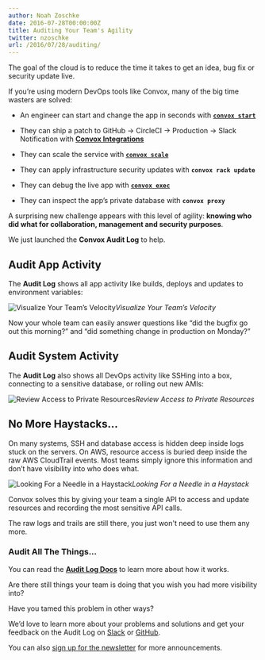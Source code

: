 ```yaml
---
author: Noah Zoschke
date: 2016-07-28T00:00:00Z
title: Auditing Your Team's Agility
twitter: nzoschke
url: /2016/07/28/auditing/
---
```


The goal of the cloud is to reduce the time it takes to get an idea, bug fix or security update live.

If you’re using modern DevOps tools like Convox, many of the big time wasters are solved:

* An engineer can start and change the app in seconds with **[`convox start`](https://convox.com/docs/running-locally/)**

* They can ship a patch to GitHub → CircleCI → Production → Slack Notification with **[Convox Integrations](https://convox.com/docs/console/)**

* They can scale the service with **[`convox scale`](https://convox.com/docs/scaling/)**

* They can apply infrastructure security updates with **`convox rack update`**

* They can debug the live app with **[`convox exec`](https://convox.com/docs/debugging/)**

* They can inspect the app’s private database with **`convox proxy`**

A surprising new challenge appears with this level of agility: **knowing who did what for collaboration, management and security purposes**.

We just launched the **Convox Audit Log** to help.

<!--more-->

## Audit App Activity

The **Audit Log** shows all app activity like builds, deploys and updates to environment variables:

![Visualize Your Team’s Velocity](https://medium2.global.ssl.fastly.net/max/3220/1*lQBoYkgf2fRhfaDS946_AQ.png)*Visualize Your Team’s Velocity*

Now your whole team can easily answer questions like “did the bugfix go out this morning?” and “did something change in production on Monday?”

## Audit System Activity

The **Audit Log** also shows all DevOps activity like SSHing into a box, connecting to a sensitive database, or rolling out new AMIs:

![Review Access to Private Resources](https://medium2.global.ssl.fastly.net/max/3188/1*SynBcHM6C9tcFZUs4FFIzA.png)*Review Access to Private Resources*

## No More Haystacks...

On many systems, SSH and database access is hidden deep inside logs stuck on the servers. On AWS, resource access is buried deep inside the raw AWS CloudTrail events. Most teams simply ignore this information and don’t have visibility into who does what.

![Looking For a Needle in a Haystack](https://medium2.global.ssl.fastly.net/max/3940/1*jePMK9kE5YDcNY9tTaMZmw.png)*Looking For a Needle in a Haystack*

Convox solves this by giving your team a single API to access and update resources and recording the most sensitive API calls.

The raw logs and trails are still there, you just won't need to use them any more.

### Audit All The Things...

You can read the **[Audit Log Docs](https://convox.com/docs/audit/)** to learn more about how it works.

Are there still things your team is doing that you wish you had more visibility into?

Have you tamed this problem in other ways?

We’d love to learn more about your problems and solutions and get your feedback on the Audit Log on [Slack](http://invite.convox.com/) or [GitHub](https://github.com/convox/rack).

You can also [sign up for the newsletter](https://t.co/r4Tta2jk0w) for more announcements.